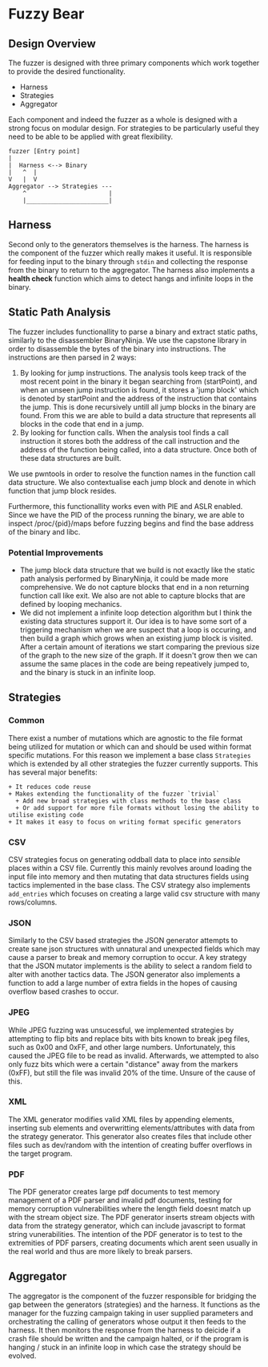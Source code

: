 # Fuzzy Bear

## Design Overview

The fuzzer is designed with three primary components which work together to provide the desired functionality.

+ Harness
+ Strategies
+ Aggregator


Each component and indeed the fuzzer as a whole is designed with a strong focus on modular design. For strategies to be particularly useful they need to be able to be applied with great flexibility. 


```
fuzzer [Entry point]
|  
|  Harness <--> Binary
|   ^  |
V   |  V
Aggregator --> Strategies ---
    ^                       |
    |_______________________|

```

## Harness

Second only to the generators themselves is the harness. The harness is the component of the fuzzer which really makes it useful. It is responsible for feeding input to the binary through `stdin` and collecting the response from the binary to return to the aggregator. The harness also implements a **health check** function which aims to detect hangs and infinite loops in the binary. 


## Static Path Analysis

The fuzzer includes functionallity to parse a binary and extract static paths, similarly to the disassembler BinaryNinja. We use the capstone library in order to disassemble the bytes of the 
binary into instructions. The instructions are then parsed in 2 ways:
1. By looking for jump instructions. The analysis tools keep track of the most recent point in the binary it began searching from (startPoint), and when an unseen jump instruction is found, it stores a 'jump block' which is denoted by startPoint and the address of the instruction that contains the jump. 
This is done recursively untill all jump blocks in the binary are found. From this we are able to build a data structure that represents all blocks in the code that end in a jump.
2. By looking for function calls. When the analysis tool finds a call instruction it stores both the address of the call instruction and the address of the function being called, into a data structure.
Once both of these data structures are built. 

We use pwntools in order to resolve the function names in the function call data structure. We also contextualise each jump block and denote in which function that jump block resides. 

Furthermore, this functionallity works even with PIE and ASLR enabled. Since we have the PID of the process running the binary, we are able to inspect /proc/{pid}/maps before fuzzing begins and find the base address of the binary and libc. 

### Potential Improvements
- The jump block data structure that we build is not exactly like the static path analysis performed by BinaryNinja, it could be made more comprehensive. We do not capture blocks that end in a non returning function call like exit. We also are not able to capture blocks that are defined by looping mechanics.
- We did not implement a infinite loop detection algorithm but I think the existing data structures support it. Our idea is to have some sort of a triggering mechanism when we are suspect that a loop is occuring, and then build a graph which grows when an existing jump block is visited. After a certain amount of iterations we start comparing the previous size of the graph to the new size of the graph. If it doesn't grow then we can assume the same places in the code are being repeatively jumped to, and the binary is stuck in an infinite loop.


## Strategies

### Common

There exist a number of mutations which are agnostic to the file format being utilized for mutation or which can and should be used within format specific mutations. For this reason we implement a base class `Strategies` which is extended by all other strategies the fuzzer currently supports. This has several major benefits:

    + It reduces code reuse 
    + Makes extending the functionality of the fuzzer `trivial`
      + Add new broad strategies with class methods to the base class
      + Or add support for more file formats without losing the ability to utilise existing code
    + It makes it easy to focus on writing format specific generators

### CSV

CSV strategies focus on generating oddball data to place into *sensible* places within a CSV file. Currently this mainly revolves around loading the input file into memory and then mutating that data structures fields using tactics implemented in the base class. The CSV strategy also implements `add_entries` which focuses on creating a large valid csv structure with many rows/columns.

### JSON

Similarly to the CSV based strategies the JSON generator attempts to create sane json structures with unnatural and unexpected fields which may cause a parser to break and  memory corruption to occur. A key strategy that the
JSON mutator implements is the ability to select a random field to alter with another tactics data. The JSON generator also implements a function to add a large number of extra fields in the hopes of causing overflow based crashes to occur.

### JPEG

While JPEG fuzzing was unsucessful, we implemented strategies by attempting to flip bits and replace bits with bits known to break jpeg files, such as 0x00 and 0xFF, and other large numbers. Unfortunately, this caused the JPEG file to be read as invalid. Afterwards, we attempted to also only fuzz bits which were a certain "distance" away from the markers (0xFF), but still the file was invalid 20% of the time. Unsure of the cause of this.

### XML
The XML generator modifies valid XML files by appending elements, inserting sub elements and overwritting elements/attributes with data from the strategy generator. This generator also creates files that include other files such as dev/random with the intention of creating buffer overflows in the target program. 

### PDF
The PDF generator creates large pdf documents to test memory management of a PDF parser and invalid pdf documents, testing for memory corruption vulnerabilities where the length field doesnt match up with the stream object size. The PDF generator inserts stream objects with data from the strategy generator, which can include javascript to format string vunerabilities. The intention of the PDF generator is to test to the extremities of PDF parsers, creating documents which arent seen usually in the real world and thus are more likely to break parsers. 

## Aggregator

The aggregator is the component of the fuzzer responsible for bridging the gap between the generators (strategies) and the harness. It functions as the manager for the fuzzing campaign taking in user supplied parameters and orchestrating the calling of generators whose output it then feeds to the harness. It then monitors the response from the harness to deicide if a crash file should be written and the campaign halted, or if the program is hanging / stuck in an infinite loop in which case the strategy should be evolved.




